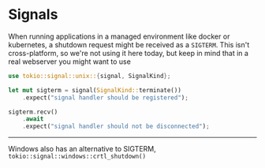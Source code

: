 # Signals

When running applications in a managed environment like docker or kubernetes, a shutdown request
might be received as a `SIGTERM`. This isn't cross-platform, so we're not using it here today,
but keep in mind that in a real webserver you might want to use

```rust
use tokio::signal::unix::{signal, SignalKind};

let mut sigterm = signal(SignalKind::terminate())
    .expect("signal handler should be registered");

sigterm.recv()
    .await
    .expect("signal handler should not be disconnected");
```

---

Windows also has an alternative to SIGTERM, `tokio::signal::windows::crtl_shutdown()`

